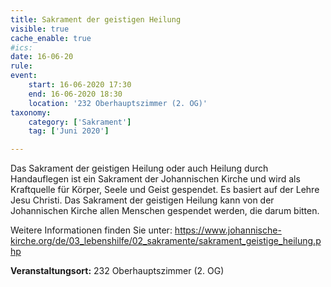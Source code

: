 ```yaml
---
title: Sakrament der geistigen Heilung
visible: true
cache_enable: true
#ics: 
date: 16-06-20
rule: 
event:
	start: 16-06-2020 17:30
	end: 16-06-2020 18:30
	location: '232 Oberhauptszimmer (2. OG)'
taxonomy:
	category: ['Sakrament']
	tag: ['Juni 2020']

---
```

Das Sakrament der geistigen Heilung oder auch Heilung durch Handauflegen ist ein Sakrament der Johannischen Kirche und wird als Kraftquelle für Körper, Seele und Geist gespendet. Es basiert auf der Lehre Jesu Christi. Das Sakrament der geistigen Heilung kann von der Johannischen Kirche allen Menschen gespendet werden, die darum bitten.

Weitere Informationen finden Sie unter:
https://www.johannische-kirche.org/de/03_lebenshilfe/02_sakramente/sakrament_geistige_heilung.php



**Veranstaltungsort:** 232 Oberhauptszimmer (2. OG)

